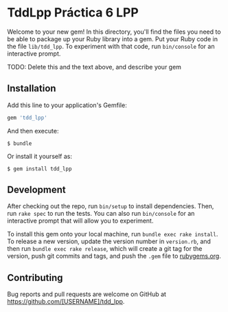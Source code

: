 # TddLpp Práctica 6 LPP

Welcome to your new gem! In this directory, you'll find the files you need to be able to package up your Ruby library into a gem. Put your Ruby code in the file `lib/tdd_lpp`. To experiment with that code, run `bin/console` for an interactive prompt.

TODO: Delete this and the text above, and describe your gem

## Installation

Add this line to your application's Gemfile:

```ruby
gem 'tdd_lpp'
```

And then execute:

    $ bundle

Or install it yourself as:

    $ gem install tdd_lpp

## Development

After checking out the repo, run `bin/setup` to install dependencies. Then, run `rake spec` to run the tests. You can also run `bin/console` for an interactive prompt that will allow you to experiment.

To install this gem onto your local machine, run `bundle exec rake install`. To release a new version, update the version number in `version.rb`, and then run `bundle exec rake release`, which will create a git tag for the version, push git commits and tags, and push the `.gem` file to [rubygems.org](https://rubygems.org).

## Contributing

Bug reports and pull requests are welcome on GitHub at https://github.com/[USERNAME]/tdd_lpp.
